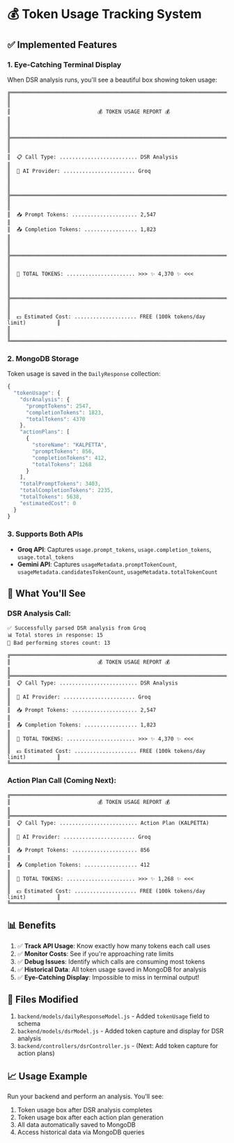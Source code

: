 # 💰 Token Usage Tracking System

## ✅ Implemented Features

### 1. **Eye-Catching Terminal Display**
When DSR analysis runs, you'll see a beautiful box showing token usage:

```
╔════════════════════════════════════════════════════════════════════════════════╗
║                                                                                ║
║                            💰 TOKEN USAGE REPORT 💰                            ║
║                                                                                ║
╠════════════════════════════════════════════════════════════════════════════════╣
║                                                                                ║
║  📋 Call Type: ......................... DSR Analysis                          ║
║  🤖 AI Provider: ....................... Groq                                  ║
║                                                                                ║
╠════════════════════════════════════════════════════════════════════════════════╣
║                                                                                ║
║  📥 Prompt Tokens: ..................... 2,547                                 ║
║  📤 Completion Tokens: ................. 1,823                                 ║
║                                                                                ║
╠════════════════════════════════════════════════════════════════════════════════╣
║                                                                                ║
║  🎯 TOTAL TOKENS: ...................... >>> ✨ 4,370 ✨ <<<                   ║
║                                                                                ║
╠════════════════════════════════════════════════════════════════════════════════╣
║                                                                                ║
║  💵 Estimated Cost: .................... FREE (100k tokens/day limit)          ║
║                                                                                ║
╚════════════════════════════════════════════════════════════════════════════════╝
```

### 2. **MongoDB Storage**
Token usage is saved in the `DailyResponse` collection:

```javascript
{
  "tokenUsage": {
    "dsrAnalysis": {
      "promptTokens": 2547,
      "completionTokens": 1823,
      "totalTokens": 4370
    },
    "actionPlans": [
      {
        "storeName": "KALPETTA",
        "promptTokens": 856,
        "completionTokens": 412,
        "totalTokens": 1268
      }
    ],
    "totalPromptTokens": 3403,
    "totalCompletionTokens": 2235,
    "totalTokens": 5638,
    "estimatedCost": 0
  }
}
```

### 3. **Supports Both APIs**
- **Groq API**: Captures `usage.prompt_tokens`, `usage.completion_tokens`, `usage.total_tokens`
- **Gemini API**: Captures `usageMetadata.promptTokenCount`, `usageMetadata.candidatesTokenCount`, `usageMetadata.totalTokenCount`

## 🎯 What You'll See

### DSR Analysis Call:
```
✅ Successfully parsed DSR analysis from Groq
📊 Total stores in response: 15
🔴 Bad performing stores count: 13

╔════════════════════════════════════════════════════════════════════════════════╗
║                            💰 TOKEN USAGE REPORT 💰                            ║
╠════════════════════════════════════════════════════════════════════════════════╣
║  📋 Call Type: ......................... DSR Analysis                          ║
║  🤖 AI Provider: ....................... Groq                                  ║
║  📥 Prompt Tokens: ..................... 2,547                                 ║
║  📤 Completion Tokens: ................. 1,823                                 ║
║  🎯 TOTAL TOKENS: ...................... >>> ✨ 4,370 ✨ <<<                   ║
║  💵 Estimated Cost: .................... FREE (100k tokens/day limit)          ║
╚════════════════════════════════════════════════════════════════════════════════╝
```

### Action Plan Call (Coming Next):
```
╔════════════════════════════════════════════════════════════════════════════════╗
║                            💰 TOKEN USAGE REPORT 💰                            ║
╠════════════════════════════════════════════════════════════════════════════════╣
║  📋 Call Type: ......................... Action Plan (KALPETTA)                ║
║  🤖 AI Provider: ....................... Groq                                  ║
║  📥 Prompt Tokens: ..................... 856                                   ║
║  📤 Completion Tokens: ................. 412                                   ║
║  🎯 TOTAL TOKENS: ...................... >>> ✨ 1,268 ✨ <<<                   ║
║  💵 Estimated Cost: .................... FREE (100k tokens/day limit)          ║
╚════════════════════════════════════════════════════════════════════════════════╝
```

## 📊 Benefits

1. ✅ **Track API Usage**: Know exactly how many tokens each call uses
2. ✅ **Monitor Costs**: See if you're approaching rate limits
3. ✅ **Debug Issues**: Identify which calls are consuming most tokens
4. ✅ **Historical Data**: All token usage saved in MongoDB for analysis
5. ✅ **Eye-Catching Display**: Impossible to miss in terminal output!

## 🔧 Files Modified

1. `backend/models/dailyResponseModel.js` - Added `tokenUsage` field to schema
2. `backend/models/dsrModel.js` - Added token capture and display for DSR analysis
3. `backend/controllers/dsrController.js` - (Next: Add token capture for action plans)

## 📈 Usage Example

Run your backend and perform an analysis. You'll see:
1. Token usage box after DSR analysis completes
2. Token usage box after each action plan generation
3. All data automatically saved to MongoDB
4. Access historical data via MongoDB queries


